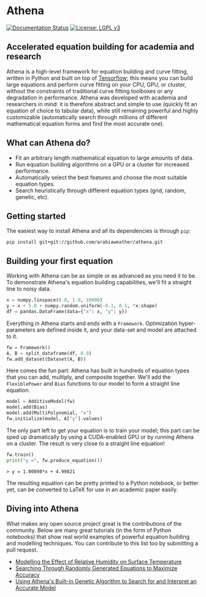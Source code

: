 # Athena
[![Documentation Status](https://readthedocs.org/projects/arabiaweather-athena/badge/?version=latest)](http://arabiaweather-athena.readthedocs.io/en/latest/?badge=latest) [![License: LGPL v3](https://img.shields.io/badge/License-LGPL%20v3-blue.svg)](http://www.gnu.org/licenses/lgpl-3.0)

## Accelerated equation building for academia and research
Athena is a high-level framework for equation building and curve fitting, written in Python and built on top of [Tensorflow](https://github.com/tensorflow/tensorflow); this means you can build large equations and perform curve fitting on your CPU, GPU, or cluster, without the constraints of traditional curve fitting toolboxes or any degradation in performance. Athena was developed with academia and researchers in mind: it is therefore abstract and simple to use (quickly fit an equation of choice to tabular data), while still remaining powerful and highly customizable (automatically search through millions of different mathematical equation forms and find the most accurate one).

## What can Athena do?

* Fit an arbitrary length mathematical equation to large amounts of data.
* Run equation building algorithms on a GPU or a cluster for increased performance.
* Automatically select the best features and choose the most suitable equation types.
* Search heuristically through different equation types (grid, random, genetic, etc).

## Getting started
The easiest way to install Athena and all its dependencies is through `pip`:

```
pip install git+git://github.com/arabiaweather/athena.git
```

## Building your first equation

Working with Athena can be as simple or as advanced as you need it to be. To demonstrate Athena's equation building capabilities, we'll fit a straight line to noisy data.
```python
x = numpy.linspace(0.0, 1.0, 10000)
y = x + 5.0 + numpy.random.uniform(-0.1, 0.1, *x.shape)
df = pandas.DataFrame(data={"x": x, "y": y})
```

Everything in Athena starts and ends with a `Framework`. Optimization hyper-parameters are defined inside it, and your data-set and model are attached to it.
```python
fw = Framework()
A, B = split_dataframe(df, 0.9)
fw.add_dataset(Dataset(A, B))
```

Here comes the fun part: Athena has built in hundreds of equation types that you can add, multiply, and composite together. We'll add the `FlexiblePower` and `Bias` functions to our model to form a straight line equation.
```python
model = AdditiveModel(fw)
model.add(Bias)
model.add(MultiPolynomial, "x")
fw.initialize(model, A["y"].values)
```

The only part left to get your equation is to train your model; this part can be sped up dramatically by using a CUDA-enabled GPU or by running Athena on a cluster. The result is very close to a straight line equation!
```python
fw.train()
print("y =", fw.produce_equation())
```

```
> y = 1.00098*x + 4.99821
```
The resulting equation can be pretty printed to a Python notebook, or better yet, can be converted to LaTeX for use in an academic paper easily.

## Diving into Athena

What makes any open source project great is the contributions of the community. Below are many great tutorials (in the form of Python notebooks) that show real world examples of powerful equation building and modelling techniques. You can contribute to this list too by submitting a pull request.

* [Modelling the Effect of Relative Humidity on Surface Temperature](https://github.com/arabiaweather/athena/blob/master/notebooks/temperature.ipynb)
* [Searching Through Randomly Generated Equations to Maximize Accuracy](https://github.com/arabiaweather/athena/blob/master/notebooks/searching.ipynb)
* [Using Athena's Built-in Genetic Algorithm to Search for and Interpret an Accurate Model](https://github.com/arabiaweather/athena/blob/master/notebooks/genetic.ipynb)
